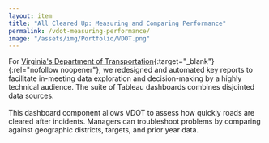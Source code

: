 ```yaml
---
layout: item
title: "All Cleared Up: Measuring and Comparing Performance"
permalink: /vdot-measuring-performance/
image: "/assets/img/Portfolio/VDOT.png"
---
```

For [Virginia's Department of Transportation](https://www.virginiadot.org/){:target="_blank"}{:rel="nofollow noopener"}, we redesigned and automated key reports to facilitate in-meeting data exploration and decision-making by a highly technical audience. The suite of Tableau dashboards combines disjointed data sources.  
<br>
This dashboard component allows VDOT to assess how quickly roads are cleared after incidents. Managers can troubleshoot problems by comparing against geographic districts, targets, and prior year data.
